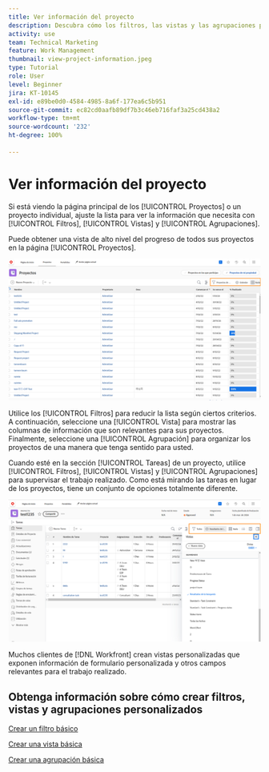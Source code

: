 ```yaml
---
title: Ver información del proyecto
description: Descubra cómo los filtros, las vistas y las agrupaciones pueden hacer que la información del proyecto sea fácilmente visible para ayudarle a administrar los proyectos.
activity: use
team: Technical Marketing
feature: Work Management
thumbnail: view-project-information.jpeg
type: Tutorial
role: User
level: Beginner
jira: KT-10145
exl-id: e89be0d0-4584-4985-8a6f-177ea6c5b951
source-git-commit: ec82cd0aafb89df7b3c46eb716faf3a25cd438a2
workflow-type: tm+mt
source-wordcount: '232'
ht-degree: 100%

---
```


# Ver información del proyecto

Si está viendo la página principal de los [!UICONTROL Proyectos] o un proyecto individual, ajuste la lista para ver la información que necesita con [!UICONTROL Filtros], [!UICONTROL Vistas] y [!UICONTROL Agrupaciones].

Puede obtener una vista de alto nivel del progreso de todos sus proyectos en la página [!UICONTROL Proyectos].

![Página de proyecto con filtros mostrados](assets/planner-fund-project-page-fvg-copy.png)

Utilice los [!UICONTROL Filtros] para reducir la lista según ciertos criterios. A continuación, seleccione una [!UICONTROL Vista] para mostrar las columnas de información que son relevantes para sus proyectos. Finalmente, seleccione una [!UICONTROL Agrupación] para organizar los proyectos de una manera que tenga sentido para usted.

Cuando esté en la sección [!UICONTROL Tareas] de un proyecto, utilice [!UICONTROL Filtros], [!UICONTROL Vistas] y [!UICONTROL Agrupaciones] para supervisar el trabajo realizado. Como está mirando las tareas en lugar de los proyectos, tiene un conjunto de opciones totalmente diferente.

![Se muestra una lista de tareas de proyecto con vistas](assets/planner-fund-task-list-fvg.png)

Muchos clientes de [!DNL Workfront] crean vistas personalizadas que exponen información de formulario personalizada y otros campos relevantes para el trabajo realizado.

## Obtenga información sobre cómo crear filtros, vistas y agrupaciones personalizados

[Crear un filtro básico](https://experienceleague.adobe.com/docs/workfront-learn/tutorials-workfront/reporting/basic-reporting/create-a-basic-filter.html?lang=es)

[Crear una vista básica](https://experienceleague.adobe.com/docs/workfront-learn/tutorials-workfront/reporting/basic-reporting/create-a-basic-view.html?lang=es)

[Crear una agrupación básica](https://experienceleague.adobe.com/docs/workfront-learn/tutorials-workfront/reporting/basic-reporting/create-a-basic-grouping.html?lang=es)
